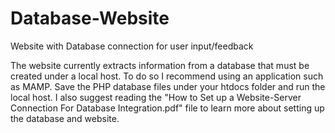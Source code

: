 # Database-Website
 Website with Database connection for user input/feedback
 
The website currently extracts information from a database that must be created under a local host. To do so I recommend using an application such as MAMP. Save the PHP database files under your htdocs folder and run the local host. I also suggest reading the "How to Set up a Website-Server Connection For Database Integration.pdf" file to learn more about setting up the database and website.
